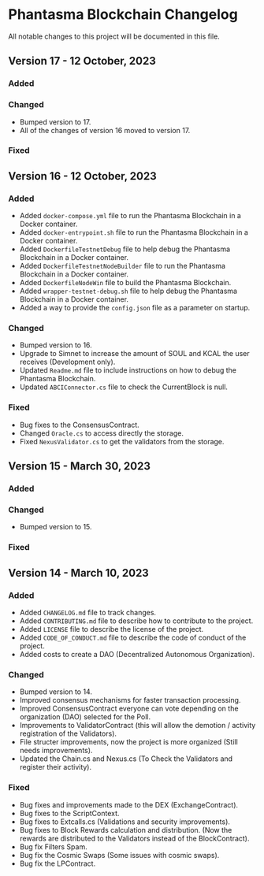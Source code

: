# Phantasma Blockchain Changelog
All notable changes to this project will be documented in this file.

## Version 17 - 12 October, 2023
### Added

### Changed
- Bumped version to 17.
- All of the changes of version 16 moved to version 17.
### Fixed

## Version 16 - 12 October, 2023
### Added
- Added `docker-compose.yml` file to run the Phantasma Blockchain in a Docker container.
- Added `docker-entrypoint.sh` file to run the Phantasma Blockchain in a Docker container.
- Added `DockerfileTestnetDebug` file to help debug the Phantasma Blockchain in a Docker container.
- Added `DockerfileTestnetNodeBuilder` file to run the Phantasma Blockchain in a Docker container.
- Added `DockerfileNodeWin` file to build the Phantasma Blockchain.
- Added `wrapper-testnet-debug.sh` file to help debug the Phantasma Blockchain in a Docker container.
- Added a way to provide the `config.json` file as a parameter on startup.

### Changed
- Bumped version to 16.
- Upgrade to Simnet to increase the amount of SOUL and KCAL the user receives (Development only).
- Updated `Readme.md` file to include instructions on how to debug the Phantasma Blockchain.
- Updated `ABCIConnector.cs` file to check the CurrentBlock is null.

### Fixed
- Bug fixes to the ConsensusContract.
- Changed `Oracle.cs` to access directly the storage.
- Fixed `NexusValidator.cs` to get the validators from the storage.

## Version 15 - March 30, 2023
### Added

### Changed
- Bumped version to 15.

### Fixed


## Version 14 - March 10, 2023
### Added
- Added `CHANGELOG.md` file to track changes.
- Added `CONTRIBUTING.md` file to describe how to contribute to the project.
- Added `LICENSE` file to describe the license of the project.
- Added `CODE_OF_CONDUCT.md` file to describe the code of conduct of the project.
- Added costs to create a DAO (Decentralized Autonomous Organization).

### Changed
- Bumped version to 14.
- Improved consensus mechanisms for faster transaction processing.
- Improved ConsensusContract everyone can vote depending on the organization (DAO) selected for the Poll.
- Improvements to ValidatorContract (this will allow the demotion / activity registration of the Validators).
- File structer improvements, now the project is more organized (Still needs improvements).
- Updated the Chain.cs and Nexus.cs (To Check the Validators and register their activity).

### Fixed
- Bug fixes and improvements made to the DEX (ExchangeContract).
- Bug fixes to the ScriptContext.
- Bug fixes to Extcalls.cs (Validations and security improvements).
- Bug fixes to Block Rewards calculation and distribution. (Now the rewards are distributed to the Validators instead of the BlockContract).
- Bug fix Filters Spam.
- Bug fix the Cosmic Swaps (Some issues with cosmic swaps).
- Bug fix the LPContract.